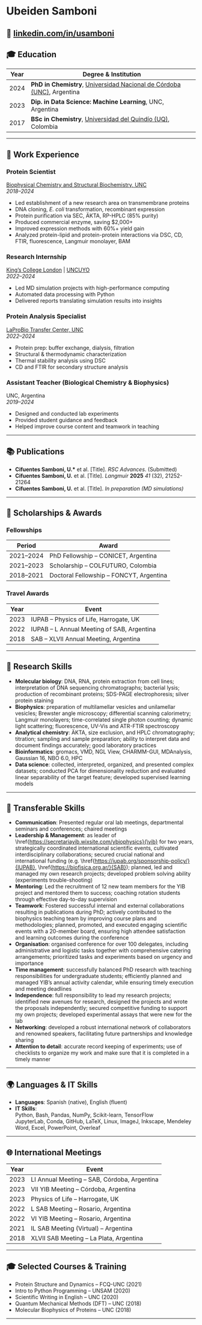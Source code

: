 # Ubeiden Samboni

🔗 [linkedin.com/in/usamboni](https://linkedin.com/in/usamboni)  
---

## 🎓 Education

| Year | Degree & Institution |
|------|----------------------|
| 2024 | **PhD in Chemistry**, [Universidad Nacional de Córdoba (UNC)](https://www.fcq.unc.edu.ar/), Argentina |
| 2023 | **Dip. in Data Science: Machine Learning**, UNC, Argentina |
| 2017 | **BSc in Chemistry**, [Universidad del Quindío (UQ)](https://www.uniquindio.edu.co/), Colombia |

---

## 💼 Work Experience

### Protein Scientist  
[Biophysical Chemistry and Structural Biochemistry, UNC](https://ciquibic.org.ar/biofisicoquimica-y-bioquimica-estructural/)  
*2018–2024*

- Led establishment of a new research area on transmembrane proteins  
- DNA cloning, *E. coli* transformation, recombinant expression  
- Protein purification via SEC, ÄKTA, RP-HPLC (85% purity)  
- Produced commercial enzyme, saving \$2,000+  
- Improved expression methods with 60%+ yield gain  
- Analyzed protein-lipid and protein-protein interactions via DSC, CD, FTIR, fluorescence, Langmuir monolayer, BAM

### Research Internship  
[King’s College London](https://www.kcl.ac.uk/) | [UNCUYO](https://www.uncuyo.edu.ar/)  
*2022–2024*

- Led MD simulation projects with high-performance computing  
- Automated data processing with Python  
- Delivered reports translating simulation results into insights

### Protein Analysis Specialist  
[LaProBio Transfer Center, UNC](https://ciquibic.org.ar/laprobio/)  
*2022–2024*

- Protein prep: buffer exchange, dialysis, filtration  
- Structural & thermodynamic characterization  
- Thermal stability analysis using DSC  
- CD and FTIR for secondary structure analysis

### Assistant Teacher (Biological Chemistry & Biophysics)  
UNC, Argentina  
*2019–2024*

- Designed and conducted lab experiments  
- Provided student guidance and feedback  
- Helped improve course content and teamwork in teaching

---

## 📚 Publications

- **Cifuentes Samboni, U.\*** et al. [Title]. *RSC Advances*. (Submitted)  
- **Cifuentes Samboni, U.** et al. [Title]. *Langmuir* **2025** *41* (32), 21252-21264  
- **Cifuentes Samboni, U.** et al. [Title]. *In preparation (MD simulations)*

---

## 🏅 Scholarships & Awards

### Fellowships

| Period | Award |
|--------|-------|
| 2021–2024 | PhD Fellowship – CONICET, Argentina |
| 2021–2023 | Scholarship – COLFUTURO, Colombia |
| 2018–2021 | Doctoral Fellowship – FONCYT, Argentina |

### Travel Awards

| Year | Event |
|------|-------|
| 2023 | IUPAB – Physics of Life, Harrogate, UK |
| 2022 | IUPAB – L Annual Meeting of SAB, Argentina |
| 2018 | SAB – XLVII Annual Meeting, Argentina |

---

## 🧪 Research Skills

- **Molecular biology**: DNA, RNA,  protein extraction from cell lines; interpretation of DNA sequencing chromatographs; bacterial lysis; production of recombinant proteins; SDS-PAGE electrophoresis; silver protein staining
- **Biophysics**: preparation of multilamellar vesicles and unilamellar vesicles; Brewster angle microscopy; differential scanning calorimetry; Langmuir monolayers; time-correlated single photon counting; dynamic light scattering; fluorescence, UV-Vis and ATR-FTIR spectroscopy
- **Analytical chemistry**: ÄKTA, size exclusion, and HPLC chromatography; titration; sampling and sample preparation; ability to interpret data and document findings accurately; good laboratory practices
- **Bioinformatics**: gromacs, VMD, NGL View, CHARMM-GUI, MDAnalysis, Gaussian 16, NBO 6.0, HPC
- **Data science**: collected, interpreted, organized, and presented complex datasets; conducted PCA for dimensionality reduction and evaluated linear separability of the target feature;  developed supervised learning models

---

## 🔧 Transferable Skills

- **Communication**: Presented regular oral lab meetings, departmental seminars and conferences; chaired meetings
- **Leadership & Management**: as leader of \href{https://secretariayib.wixsite.com/ybiophysics}{\yib} for two years, strategically coordinated international scientific events, cultivated interdisciplinary collaborations; secured crucial national and international funding (e.g. \href{https://iupab.org/sponsorship-policy/}{IUPAB}, \href{https://biofisica.org.ar/}{SAB}); planned, led and managed my own research projects; developed problem solving ability (experiments trouble-shooting)
- **Mentoring**: Led the recruitment of 12 new team members for the YIB project and mentored them to success; coaching rotation students through effective day-to-day supervision
- **Teamwork**: Fostered successful internal and external collaborations resulting in publications during PhD; actively contributed to the biophysics teaching team by improving course plans and methodologies; planned, promoted, and executed engaging scientific events with a 20-member board, ensuring high attendee satisfaction and learning outcomes during the conference
- **Organisation**: organised conference for over 100 delegates, including administrative and logistic tasks together with comprehensive catering arrangements; prioritized tasks and experiments based on urgency and importance
- **Time management**: successfully balanced PhD research with teaching responsibilities for undergraduate students; efficiently planned and managed YIB’s annual activity calendar, while ensuring timely execution and meeting deadlines
- **Independence**: full responsibility to lead my research projects; identified new avenues for research, designed the projects and wrote the proposals independently; secured competitive funding to support my own projects; developed experimental assays that were new for the lab
- **Networking**: developed a robust international network of collaborators and renowned speakers, facilitating future partnerships and knowledge sharing
- **Attention to detail**: accurate record keeping of experiments; use of checklists to organize my work and make sure that it is completed in a timely manner

---

## 🌍 Languages & IT Skills

- **Languages**: Spanish (native), English (fluent)  
- **IT Skills**:  
  Python, Bash, Pandas, NumPy, Scikit-learn, TensorFlow  
  JupyterLab, Conda, GitHub, LaTeX, Linux, ImageJ, Inkscape, Mendeley  
  Word, Excel, PowerPoint, Overleaf  

---

## 🌐 International Meetings

| Year | Event |
|------|-------|
| 2023 | LI Annual Meeting – SAB, Córdoba, Argentina |
| 2023 | VII YIB Meeting – Córdoba, Argentina |
| 2023 | Physics of Life – Harrogate, UK |
| 2022 | L SAB Meeting – Rosario, Argentina |
| 2022 | VI YIB Meeting – Rosario, Argentina |
| 2021 | IL SAB Meeting (Virtual) – Argentina |
| 2018 | XLVII SAB Meeting – La Plata, Argentina |

---

## 🎓 Selected Courses & Training

- Protein Structure and Dynamics – FCQ-UNC (2021)  
- Intro to Python Programming – UNSAM (2020)  
- Scientific Writing in English – UNC (2020)  
- Quantum Mechanical Methods (DFT) – UNC (2018)  
- Molecular Biophysics of Proteins – UNC (2018)

---

